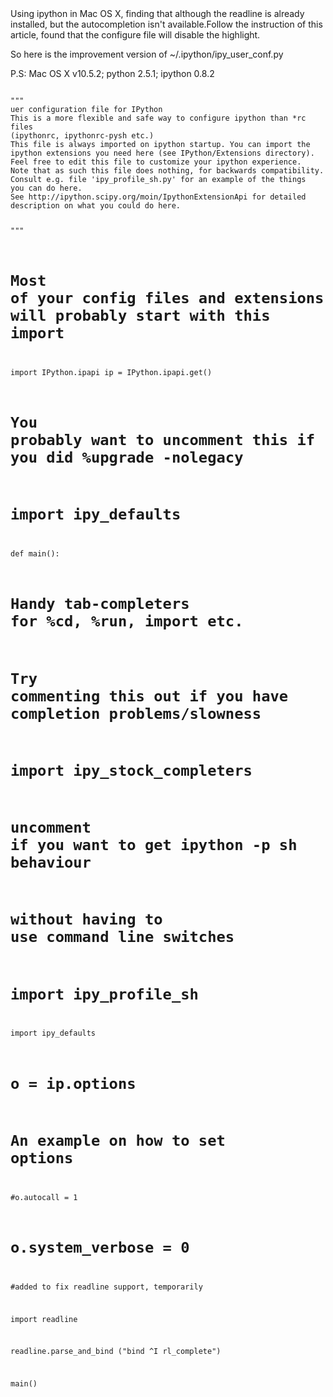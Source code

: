 <html><body><div>Using ipython in Mac OS X, finding that although the readline is already installed, but the autocompletion isn't available.Follow the instruction of this article, found that the configure file will disable the highlight.

So here is the improvement version of ~/.ipython/ipy_user_conf.py

P.S: Mac OS X v10.5.2; python 2.5.1; ipython 0.8.2

<code>
"""
uer configuration file for IPython
This is a more flexible and safe way to configure ipython than *rc files
(ipythonrc, ipythonrc-pysh etc.)
This file is always imported on ipython startup. You can import the
ipython extensions you need here (see IPython/Extensions directory).
Feel free to edit this file to customize your ipython experience.
Note that as such this file does nothing, for backwards compatibility.
Consult e.g. file 'ipy_profile_sh.py' for an example of the things
you can do here.
See http://ipython.scipy.org/moin/IpythonExtensionApi for detailed
description on what you could do here.

"""



# Most of your config files and extensions will probably start with this import
import IPython.ipapi
ip = IPython.ipapi.get()

# You probably want to uncomment this if you did %upgrade -nolegacy
# import ipy_defaults

def main():

# Handy tab-completers for %cd, %run, import etc.

# Try commenting this out if you have completion problems/slowness

# import ipy_stock_completers



# uncomment if you want to get ipython -p sh behaviour

# without having to use command line switches



# import ipy_profile_sh



import ipy_defaults

# o = ip.options

# An example on how to set options

#o.autocall = 1

# o.system_verbose = 0

#added to fix readline support, temporarily

import readline

readline.parse_and_bind ("bind ^I rl_complete")

main()

</code></div></body></html>